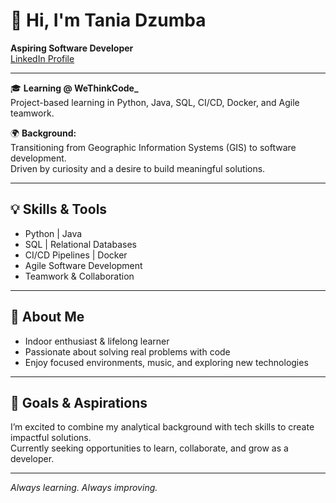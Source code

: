 # 👋 Hi, I'm Tania Dzumba

**Aspiring Software Developer**  
[LinkedIn Profile](https://www.linkedin.com/in/tania-dzumba-a01729149/)

---

🎓 **Learning @ WeThinkCode_**  
Project-based learning in Python, Java, SQL, CI/CD, Docker, and Agile teamwork.

🌍 **Background:**  
Transitioning from Geographic Information Systems (GIS) to software development.  
Driven by curiosity and a desire to build meaningful solutions.

---

## 💡 Skills & Tools

- Python | Java  
- SQL | Relational Databases  
- CI/CD Pipelines | Docker  
- Agile Software Development  
- Teamwork & Collaboration

---

## 👤 About Me

- Indoor enthusiast & lifelong learner  
- Passionate about solving real problems with code  
- Enjoy focused environments, music, and exploring new technologies

---

## 🚀 Goals & Aspirations

I’m excited to combine my analytical background with tech skills to create impactful solutions.  
Currently seeking opportunities to learn, collaborate, and grow as a developer.

---

_Always learning. Always improving._
